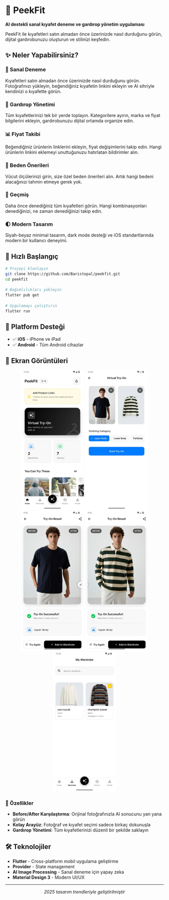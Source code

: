 # 👗 PeekFit

**AI destekli sanal kıyafet deneme ve gardırop yönetim uygulaması**

PeekFit ile kıyafetleri satın almadan önce üzerinizde nasıl durduğunu görün, dijital gardırobunuzu oluşturun ve stilinizi keşfedin.

## ✨ Neler Yapabilirsiniz?

### 🎯 Sanal Deneme
Kıyafetleri satın almadan önce üzerinizde nasıl durduğunu görün. Fotoğrafınızı yükleyin, beğendiğiniz kıyafetin linkini ekleyin ve AI sihriyle kendinizi o kıyafette görün.

### 👕 Gardırop Yönetimi
Tüm kıyafetlerinizi tek bir yerde toplayın. Kategorilere ayırın, marka ve fiyat bilgilerini ekleyin, gardırobunuzu dijital ortamda organize edin.

### 📊 Fiyat Takibi
Beğendiğiniz ürünlerin linklerini ekleyin, fiyat değişimlerini takip edin. Hangi ürünlerin linkini eklemeyi unuttuğunuzu hatırlatan bildirimler alın.

### 📏 Beden Önerileri
Vücut ölçülerinizi girin, size özel beden önerileri alın. Artık hangi bedeni alacağınızı tahmin etmeye gerek yok.

### 📜 Geçmiş
Daha önce denediğiniz tüm kıyafetleri görün. Hangi kombinasyonları denediğinizi, ne zaman denediğinizi takip edin.

### 🌓 Modern Tasarım
Siyah-beyaz minimal tasarım, dark mode desteği ve iOS standartlarında modern bir kullanıcı deneyimi.

## 🚀 Hızlı Başlangıç

```bash
# Projeyi klonlayın
git clone https://github.com/Baristopal/peekfit.git
cd peekfit

# Bağımlılıkları yükleyin
flutter pub get

# Uygulamayı çalıştırın
flutter run
```

## 📱 Platform Desteği

- ✅ **iOS** - iPhone ve iPad
- ✅ **Android** - Tüm Android cihazlar

## 📸 Ekran Görüntüleri

<div align="center">
  <img src="screenshots/home.jpg" width="200" alt="Ana Sayfa"/>
  <img src="screenshots/try-on-interface.jpg" width="200" alt="Sanal Deneme Arayüzü"/>
  <img src="screenshots/result-1.jpg" width="200" alt="Deneme Sonucu 1"/>
  <img src="screenshots/result-2.jpg" width="200" alt="Deneme Sonucu 2"/>
  <img src="screenshots/wardrobe.jpg" width="200" alt="Gardırop"/>
</div>

### 🎯 Özellikler
- **Before/After Karşılaştırma**: Orijinal fotoğrafınızla AI sonucunu yan yana görün
- **Kolay Arayüz**: Fotoğraf ve kıyafet seçimi sadece birkaç dokunuşla
- **Gardırop Yönetimi**: Tüm kıyafetlerinizi düzenli bir şekilde saklayın

## 🛠️ Teknolojiler

- **Flutter** - Cross-platform mobil uygulama geliştirme
- **Provider** - State management
- **AI Image Processing** - Sanal deneme için yapay zeka
- **Material Design 3** - Modern UI/UX

---

<p align="center">
  <i>2025 tasarım trendleriyle geliştirilmiştir</i>
</p>
